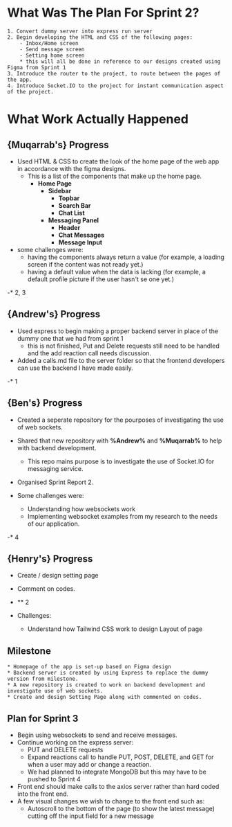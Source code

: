 # What Was The Plan For Sprint 2?

    1. Convert dummy server into express run server
    2. Begin developing the HTML and CSS of the following pages:
        - Inbox/Home screen
        - Send message screen
        - Setting home screen
        * this will all be done in reference to our designs created using Figma from Sprint 1
    3. Introduce the router to the project, to route between the pages of the app.
    4. Introduce Socket.IO to the project for instant communication aspect of the project.

# What Work Actually Happened

## {Muqarrab's} Progress

- Used HTML & CSS to create the look of the home page of the web app in accordance with the figma designs.
  - This is a list of the components that make up the home page.
    - **Home Page**
      - **Sidebar**
        - **Topbar**
        - **Search Bar**
        - **Chat List**
      - **Messaging Panel**
        - **Header**
        - **Chat Messages**
        - **Message Input**
- some challenges were:
  - having the components always return a value (for example, a loading screen if the content was not ready yet.)
  - having a default value when the data is lacking (for example, a default profile picture if the user hasn't se one yet.)

-\* 2, 3

## {Andrew's} Progress

- Used express to begin making a proper backend server in place of the dummy one that we had from sprint 1
  - this is not finished, Put and Delete requests still need to be handled and the add reaction call needs discussion.
- Added a calls.md file to the server folder so that the frontend developers can use the backend I have made easily.

-\* 1

## {Ben's} Progress

- Created a seperate repository for the pourposes of investigating the use of web sockets.
- Shared that new repository with **%Andrew%** and **%Muqarrab%** to help with backend development.
  - This repo mains purpose is to investigate the use of Socket.IO for messaging service.
- Organised Sprint Report 2.

- Some challenges were:
  - Understanding how websockets work
  - Implementing websocket examples from my research to the needs of our application.

-\* 4

## {Henry's} Progress

-  Create / design setting page
-  Comment on codes.
-  ** 2
  
-  Challenges:
    - Understand how Tailwind CSS work to design Layout of page


## Milestone
    * Homepage of the app is set-up based on Figma design
    * Backend server is created by using Express to replace the dummy version from milestone.
    * A new repository is created to work on backend development and investigate use of web sockets.
    * Create and design Setting Page along with commented on codes.


## Plan for Sprint 3

- Begin using websockets to send and receive messages.
- Continue working on the express server:
  - PUT and DELETE requests
  - Expand reactions call to handle PUT, POST, DELETE, and GET for when a user may add or change a reaction.
  - We had planned to integrate MongoDB but this may have to be pushed to Sprint 4
- Front end should make calls to the axios server rather than hard coded into the front end.
- A few visual changes we wish to change to the front end such as:
  - Autoscroll to the bottom of the page (to show the latest message) cutting off the input field for a new message
